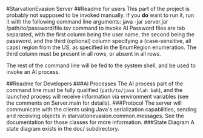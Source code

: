 #StarvationEvasion Server
##Readme for users
This part of the project is probably not supposed to be invoked manually. If you **do** want to run it, run it with the following command line arguments:
    java -jar server.jar /path/to/password/file.tsv command to invoke AI
Password files are tab separated, with the first column being the user name, the second being the password, and the third (optional) column specifying a (case-sensitive, all caps) region from the US, as specified in the EnumRegion enumeration. The third column must be present in all rows, or absent in all rows.

The rest of the command line will be fed to the system shell, and be used to invoke an AI process.

##Readme for Developers
###AI Processes
The AI process part of the command line must be fully qualified (`path/to/java blah bah`), and the launched process will receive information via environment variables (see the comments on Server.main for details).
###Protocol
The server will communicate with the clients using Java's serialization capabilities, sending and receiving objects in starvationevasion.common.messages. See the documentation for those classes for more information.
###State Diagram
A state diagram exists in the doc/ subdirectory.